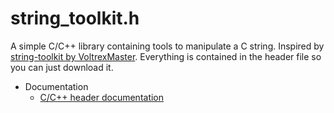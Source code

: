 # string_toolkit.h
A simple C/C++ library containing tools to manipulate a C string. Inspired by [string-toolkit by VoltrexMaster](https://github.com/VoltrexMaster/string-toolkit). Everything is contained in the header file so you can just download it.

- Documentation
    - [C/C++ header documentation](https://github.com/vierofernando/string_toolkit.h/blob/main/README_HEADER.md)